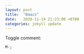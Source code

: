 ```yaml
---
layout: post
title:  "Emacs"
date:   2020-11-19 21:23:00 +0700
categories: jekyll update
---
```

Toggle comment:

    M-;

